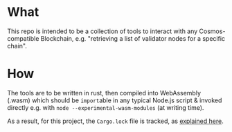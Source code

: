 # What

This repo is intended to be a collection of tools to interact with any Cosmos-compatible Blockchain, e.g. "retrieving a list of validator nodes for a specific chain".

# How

The tools are to be written in rust, then compiled into WebAssembly (.wasm) which should be `import`able in any typical Node.js script & invoked directly e.g. with `node --experimental-wasm-modules` (at writing time).

As a result, for this project, the `Cargo.lock` file is tracked, as [explained here](https://doc.rust-lang.org/cargo/guide/cargo-toml-vs-cargo-lock.html#cargotoml-vs-cargolock).